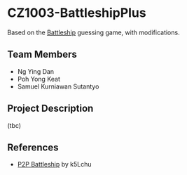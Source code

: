 # CZ1003-BattleshipPlus
Based on the [Battleship] guessing game, with modifications.

## Team Members
 - Ng Ying Dan
 - Poh Yong Keat
 - Samuel Kurniawan Sutantyo

## Project Description
(tbc)

## References
- [P2P Battleship] by k5Lchu

[Battleship]: https://en.wikipedia.org/wiki/Battleship_(game)
[P2P Battleship]: https://github.com/k5Lchu/battleship_python

